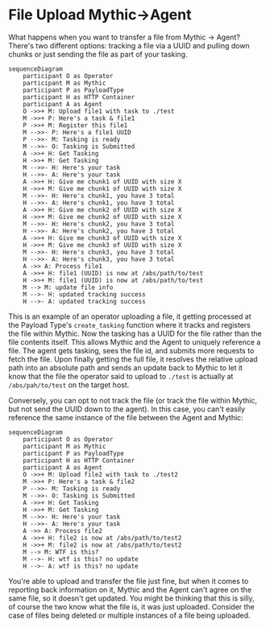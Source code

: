 # File Upload Mythic->Agent

What happens when you want to transfer a file from Mythic -> Agent? There's two different options: tracking a file via a UUID and pulling down chunks or just sending the file as part of your tasking.

```mermaid
sequenceDiagram
    participant O as Operator
    participant M as Mythic
    participant P as PayloadType
    participant H as HTTP Container
    participant A as Agent
    O ->>+ M: Upload file1 with task to ./test
    M ->>+ P: Here's a task & file1
    P ->>+ M: Register this file1
    M -->>- P: Here's a file1 UUID
    P -->>- M: Tasking is ready
    M -->>- O: Tasking is Submitted
    A ->>+ H: Get Tasking
    H ->>+ M: Get Tasking
    M -->>- H: Here's your task
    H -->>- A: Here's your task
    A ->>+ H: Give me chunk1 of UUID with size X
    H ->>+ M: Give me chunk1 of UUID with size X
    M -->>- H: Here's chunk1, you have 3 total
    H -->>- A: Here's chunk1, you have 3 total
    A ->>+ H: Give me chunk2 of UUID with size X
    H ->>+ M: Give me chunk2 of UUID with size X
    M -->>- H: Here's chunk2, you have 3 total
    H -->>- A: Here's chunk2, you have 3 total
    A ->>+ H: Give me chunk3 of UUID with size X
    H ->>+ M: Give me chunk3 of UUID with size X
    M -->>- H: Here's chunk3, you have 3 total
    H -->>- A: Here's chunk3, you have 3 total
    A ->> A: Process file1
    A ->>+ H: file1 (UUID) is now at /abs/path/to/test
    H ->>+ M: file1 (UUID) is now at /abs/path/to/test
    M --> M: update file info
    M -->- H: updated tracking success
    H -->- A: updated tracking success
```

This is an example of an operator uploading a file, it getting processed at the Payload Type's `create_tasking` function where it tracks and registers the file within Mythic. Now the tasking has a UUID for the file rather than the file contents itself. This allows Mythic and the Agent to uniquely reference a file. The agent gets tasking, sees the file id, and submits more requests to fetch the file. Upon finally getting the full file, it resolves the relative upload path into an absolute path and sends an update back to Mythic to let it know that the file the operator said to upload to `./test` is actually at `/abs/pah/to/test` on the target host.

Conversely, you can opt to not track the file (or track the file within Mythic, but not send the UUID down to the agent). In this case, you can't easily reference the same instance of the file between the Agent and Mythic:

```mermaid
sequenceDiagram
    participant O as Operator
    participant M as Mythic
    participant P as PayloadType
    participant H as HTTP Container
    participant A as Agent
    O ->>+ M: Upload file2 with task to ./test2
    M ->>+ P: Here's a task & file2
    P -->>- M: Tasking is ready
    M -->>- O: Tasking is Submitted
    A ->>+ H: Get Tasking
    H ->>+ M: Get Tasking
    M -->>- H: Here's your task
    H -->>- A: Here's your task
    A ->> A: Process file2
    A ->>+ H: file2 is now at /abs/path/to/test2
    H ->>+ M: file2 is now at /abs/path/to/test2
    M --> M: WTF is this?
    M -->- H: wtf is this? no update
    H -->- A: wtf is this? no update
```

You're able to upload and transfer the file just fine, but when it comes to reporting back information on it, Mythic and the Agent can't agree on the same file, so it doesn't get updated. You might be thinking that this is silly, of course the two know what the file is, it was just uploaded. Consider the case of files being deleted or multiple instances of a file being uploaded.
